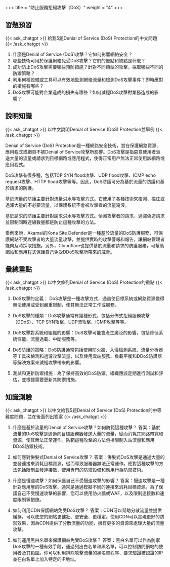 +++
title = "防止服務拒絕攻擊（DoS）"
weight = "4"
+++
## 習題預習
{{< ask_chatgpt >}}
給我5題Denial of Service (DoS) Protection的中文問題
{{< /ask_chatgpt >}}



1. 什麼是Denial of Service (DoS)攻擊？它如何影響網絡安全？
2. 哪些技術可用於保護網絡免受DoS攻擊？它們的優點和缺點是什麼？
3. 成功防止DoS攻擊需要哪些預防措施？針對不同類型的攻擊，採取哪些不同的防禦策略？
4. 利用何種設備或工具可以有效地監測網絡流量和檢測DoS攻擊事件？即時應對的措施有哪些？
5. DoS攻擊可能對企業造成的損失有哪些？如何減輕DoS攻擊對業務造成的影響？   

## 說明知識
{{< ask_chatgpt >}}
以中文說明Denial of Service (DoS) Protection並舉例
{{< /ask_chatgpt >}}



Denial of Service (DoS) Protection是一種網路安全技術，旨在保護網路資源、應用程式或網頁不被Denial of Service攻擊所影響。DoS攻擊是指惡意使用者派送大量的流量或請求到目標網路或應用程式，使得正常用戶無法正常使用該網路或應用程式。

DoS攻擊有很多種，包括TCP SYN flood攻擊、UDP flood攻擊、ICMP echo request攻擊、HTTP flood攻擊等等。因此，DoS防護可分為基於流量的防護和基於請求的防護。

基於流量的防護主要針對流量洪水等攻擊方式。它使用了各種技術來檢測、擋住或過濾大量的不必要流量，以保護系統不會被攻擊者的流量淹沒。

基於請求的防護主要針對請求洪水等攻擊方式。偵測攻擊者的請求、過濾偽造請求並限制同時連線數量都是防止這種攻擊的方法。

舉例來說，Akamai的Kona Site Defender是一種基於流量的DoS防護服務，可保護網站不受攻擊者的大量流量攻擊，並提供實時的攻擊警報和報告，讓網站管理者能夠及時採取措施。另外，Cloudflare也提供基於流量和請求的防護服務，可幫助網站和應用程式保護自己免受DDoS攻擊所帶來的威脅。   

## 彙總重點
{{< ask_chatgpt >}}
以中文條列Denial of Service (DoS) Protection的重點
{{< /ask_chatgpt >}}



1. DoS攻擊的定義： DoS攻擊是一種攻擊方式，通過使目標系統或網路資源變得無法使用或受到嚴重限制，使其無法正常工作或服務。

2. DoS攻擊的種類：DoS攻擊通常有幾種形式，包括分佈式拒絕服務攻擊（DDoS）、TCP SYN攻擊、UDP流攻擊、ICMP攻擊等等。

3. DoS攻擊對系統和組織的影響：DoS攻擊可能會產生廣泛的影響，包括降低系統性能、流量過載、中斷服務等。

4. DoS防護的策略：DoS防護通常包括使用防火牆、入侵檢測系統、流量分析器等工具來檢測和過濾攻擊流量，以及使用雲端服務、負載平衡和DDoS防護器等解決方案來減輕攻擊帶來的影響。

5. 測試和更新防禦措施：為了保持高效的DoS防禦，組織應該定期進行測試和評估，並根據需要更新其防禦措施。   

## 知識測驗
{{< ask_chatgpt >}}
以中文給我5題Denial of Service (DoS) Protection的中等難度問題，並在後面列出答案
{{< /ask_chatgpt >}}



1. 什麼是基於流量的Denial of Service攻擊？如何防範這種攻擊？
答案：基於流量的DoS攻擊是通過向目標服務器發送大量的流量，從而消耗其網路帶寬和資源，使其無法正常運作。防範這種攻擊的方法包括限制入站流量和應用DDoS防禦技術。

2. 如何應對併髮式Denial of Service攻擊？
答案：併髮式DoS攻擊是通過大量的並發連接來消耗目標資源，從而導致服務器無法正常運作。應對這種攻擊的方法包括限制並發連接數、使用專門的防禦設備和應用行為防禦技術。

3. 什麼是慢速攻擊？如何保護自己不受慢速攻擊的影響？
答案：慢速攻擊是一種針對應用層的DoS攻擊，通常是通過模擬不同的連接來消耗目標資源。為了保護自己不受慢速攻擊的影響，您可以使用防火牆或WAF，以及限制連接數和速度限制等措施。

4. 如何利用CDN保護網站免受DoS攻擊？
答案：CDN可以幫助分散流量並提供緩存，可以使您的網站更健壯、更安全、更穩定。使用CDN可以實現更好的防禦效果，因為CDN提供了分散流量的功能，擁有更多的資源來處理大量的流量攻擊。

5. 如何運用黑白名單來保護網站免受DoS攻擊？
答案：黑白名單可以作為防禦DoS攻擊的一種有效手段，通過列出白名單和黑名單，可以控制訪問網站的使用者及其範圍。你可以利用排除攻擊流量的黑名單程序、要求驗證被認證的IP並在白名單上加入特定的IP地址。   

